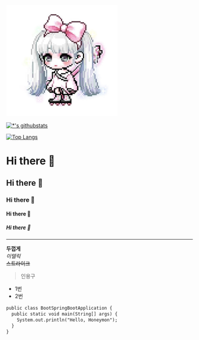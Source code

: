 <img src = 'images/IMG_8276.jpg' width=300, height=300></img>

[![*'s githubstats](https://github-readme-stats.vercel.app/api?username=chujaeyeong&show_icons=true&theme=radical)](https://github.com/chujaeyeong)

[![Top Langs](https://github-readme-stats.vercel.app/api/top-langs/?username=chujaeyeong&layout=compact)](https://github.com/chujaeyeong/github-readme-stats)

# Hi there 👋
## Hi there 👋
### Hi there 👋
#### Hi there 👋
##### Hi there 👋
---
**두껍게** <br>
*이텔릭* <br>
~~스트라이크~~ <br>

> 인용구 <br>
* 1번
* 2번

```
public class BootSpringBootApplication {
  public static void main(String[] args) {
    System.out.println("Hello, Honeymon");
  }
}
```

